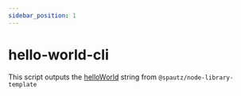 ```yaml
---
sidebar_position: 1
---
```


# hello-world-cli

This script outputs the [helloWorld](../node-library-template/api) string from `@spautz/node-library-template`
